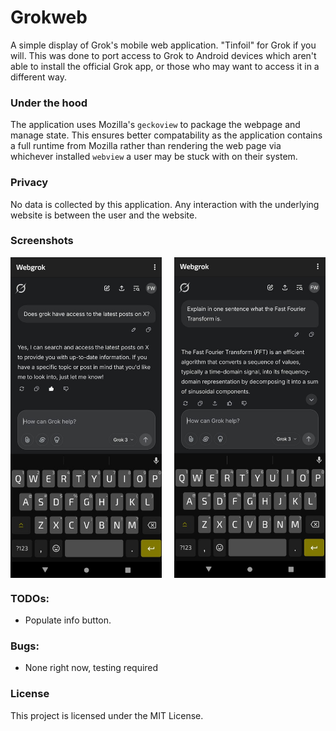 # Grokweb
A simple display of Grok's mobile web application. "Tinfoil" for Grok if you will. This was done
to port access to Grok to Android devices which aren't able to install the official Grok app, or
those who may want to access it in a different way.

### Under the hood
The application uses Mozilla's `geckoview` to package the webpage and manage state. This ensures
better compatability as the application contains a full runtime from Mozilla rather than rendering 
the web page via whichever installed `webview` a user may be stuck with on their system. 

### Privacy
No data is collected by this application. Any interaction with the underlying website is between
the user and the website. 

### Screenshots

<div style="display: flex; justify-content: space-between;">
  <img src="screenshots/screenshot_1.jpg" alt="Screenshot 1" style="width: 48%;">
  <img src="screenshots/screenshot_2.jpg" alt="Screenshot 2" style="width: 48%;">
</div>

### TODOs:
- Populate info button. 

### Bugs: 
- None right now, testing required

### License
This project is licensed under the MIT License.
